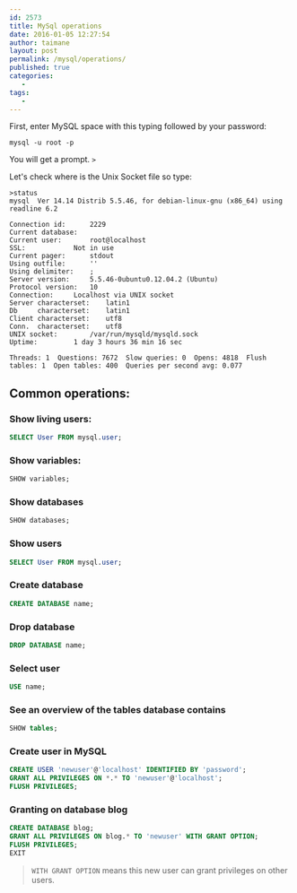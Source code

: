 ```yaml
---
id: 2573
title: MySql operations
date: 2016-01-05 12:27:54
author: taimane
layout: post
permalink: /mysql/operations/
published: true
categories:
   -
tags:
   -
---
```

First, enter MySQL space with this typing followed by your password:

<code>mysql -u root -p</code>

You will get a prompt. `>`


Let's check where is the Unix Socket file so type:

```
>status
mysql  Ver 14.14 Distrib 5.5.46, for debian-linux-gnu (x86_64) using readline 6.2

Connection id:		2229
Current database:	
Current user:		root@localhost
SSL:			Not in use
Current pager:		stdout
Using outfile:		''
Using delimiter:	;
Server version:		5.5.46-0ubuntu0.12.04.2 (Ubuntu)
Protocol version:	10
Connection:		Localhost via UNIX socket
Server characterset:	latin1
Db     characterset:	latin1
Client characterset:	utf8
Conn.  characterset:	utf8
UNIX socket:		/var/run/mysqld/mysqld.sock
Uptime:			1 day 3 hours 36 min 16 sec

Threads: 1  Questions: 7672  Slow queries: 0  Opens: 4818  Flush tables: 1  Open tables: 400  Queries per second avg: 0.077
```

## Common operations: 

### Show living users:
```sql
SELECT User FROM mysql.user;
```
### Show variables: 
```sql
SHOW variables;
```

### Show databases 
```sql
SHOW databases;
```

### Show users 
``` sql
SELECT User FROM mysql.user;
```

### Create database 
```sql
CREATE DATABASE name;
```

### Drop database
```sql
DROP DATABASE name;
```
### Select user
``` sql 
USE name;
```
### See an overview of the tables database contains 
```sql
SHOW tables;
```

### Create user in MySQL
```sql
CREATE USER 'newuser'@'localhost' IDENTIFIED BY 'password';
GRANT ALL PRIVILEGES ON *.* TO 'newuser'@'localhost';
FLUSH PRIVILEGES;
```

### Granting on database **blog** 
```sql
CREATE DATABASE blog;
GRANT ALL PRIVILEGES ON blog.* TO 'newuser' WITH GRANT OPTION;
FLUSH PRIVILEGES;
EXIT
```

> `WITH GRANT OPTION` means this new user can grant privileges on other users.

